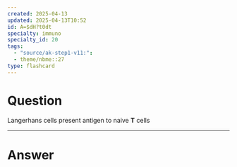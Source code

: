 ```yaml
---
created: 2025-04-13
updated: 2025-04-13T10:52
id: A=$dH?t0dt
specialty: immuno
specialty_id: 20
tags:
  - "source/ak-step1-v11:": 
  - theme/nbme::27
type: flashcard
---
```


# Question
Langerhans cells present antigen to naive **T** cells

---

# Answer
